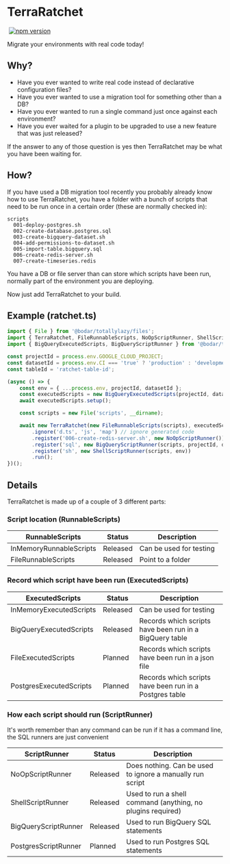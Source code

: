 # TerraRatchet

[![<Triptease>](https://circleci.com/gh/triptease/terra-ratchet.svg?style=svg)](https://app.circleci.com/pipelines/github/triptease/terra-ratchet) [![npm version](https://badge.fury.io/js/@bodar%2Fterra-ratchet.svg)](https://badge.fury.io/js/@bodar%2Fterra-ratchet)

Migrate your environments with real code today!

## Why?

* Have you ever wanted to write real code instead of declarative configuration files?
* Have you ever wanted to use a migration tool for something other than a DB?
* Have you ever wanted to run a single command just once against each environment?
* Have you ever waited for a plugin to be upgraded to use a new feature that was just released?

If the answer to any of those question is yes then TerraRatchet may be what you have been waiting for.

## How?

If you have used a DB migration tool recently you probably already know how to use TerraRatchet, you have a folder with 
a bunch of scripts that need to be run once in a certain order (these are normally checked in):

```shell
scripts
  001-deploy-postgres.sh
  002-create-database.postgres.sql
  003-create-bigquery-dataset.sh
  004-add-permissions-to-dataset.sh
  005-import-table.bigquery.sql
  006-create-redis-server.sh
  007-create-timeseries.redis
```

You have a DB or file server than can store which scripts have been run, normally part of the environment you are deploying.

Now just add TerraRatchet to your build.

## Example (ratchet.ts)

```typescript
import { File } from '@bodar/totallylazy/files';
import { TerraRatchet, FileRunnableScripts, NoOpScriptRunner, ShellScriptRunner } from '@bodar/terra-ratchet';
import { BigQueryExecutedScripts, BigQueryScriptRunner } from '@bodar/terra-ratchet-big-query';

const projectId = process.env.GOOGLE_CLOUD_PROJECT;
const datasetId = process.env.CI === 'true' ? 'production' : 'development';
const tableId = 'ratchet-table-id';

(async () => {
    const env = { ...process.env, projectId, datasetId };
    const executedScripts = new BigQueryExecutedScripts(projectId, datasetId, tableId);
    await executedScripts.setup();

    const scripts = new File('scripts', __dirname);

    await new TerraRatchet(new FileRunnableScripts(scripts), executedScripts)
        .ignore('d.ts', 'js', 'map') // ignore generated code
        .register('006-create-redis-server.sh', new NoOpScriptRunner()) // skip manually ran script
        .register('sql', new BigQueryScriptRunner(scripts, projectId, datasetId))
        .register('sh', new ShellScriptRunner(scripts, env))
        .run();
})();
```


## Details

TerraRatchet is made up of a couple of 3 different parts:

### Script location (RunnableScripts)

| RunnableScripts         | Status   | Description             |
|-------------------------|----------|-------------------------|
| InMemoryRunnableScripts | Released | Can be used for testing |
| FileRunnableScripts     | Released | Point to a folder       |

### Record which script have been run (ExecutedScripts)

| ExecutedScripts         | Status   | Description                                             |
|-------------------------|----------|---------------------------------------------------------|
| InMemoryExecutedScripts | Released | Can be used for testing                                 |
| BigQueryExecutedScripts | Released | Records which scripts have been run in a BigQuery table |
| FileExecutedScripts     | Planned  | Records which scripts have been run in a json file      |
| PostgresExecutedScripts | Planned  | Records which scripts have been run in a Postgres table |


### How each script should run (ScriptRunner)

It's worth remember than any command can be run if it has a command line, the SQL runners are just convenient

| ScriptRunner         | Status    | Description                                                 |
|----------------------|-----------|-------------------------------------------------------------|
| NoOpScriptRunner     | Released  | Does nothing. Can be used to ignore a manually run script   |
| ShellScriptRunner    | Released  | Used to run a shell command (anything, no plugins required) |
| BigQueryScriptRunner | Released  | Used to run BigQuery SQL statements                         |
| PostgresScriptRunner | Planned   | Used to run Postgres SQL statements                         |


